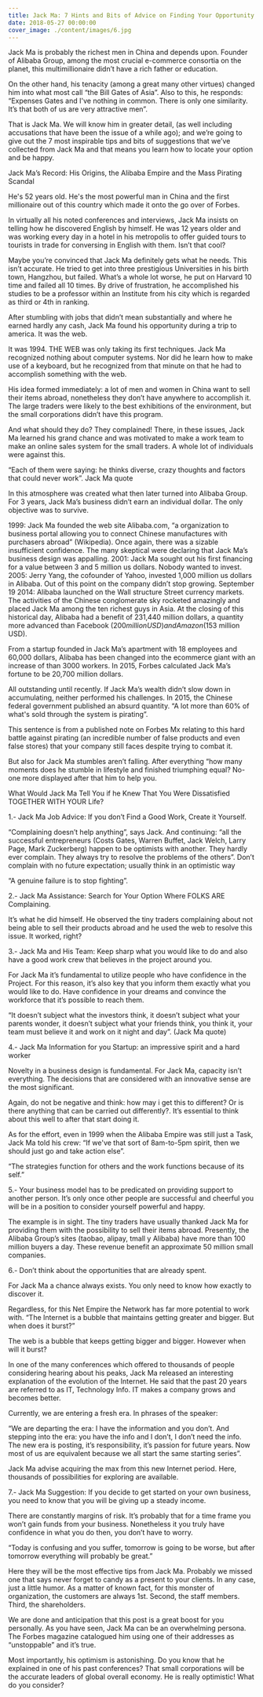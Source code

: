 ```yaml
---
title: Jack Ma: 7 Hints and Bits of Advice on Finding Your Opportunity and Appearing Happy
date: 2018-05-27 00:00:00
cover_image: ./content/images/6.jpg
---
```




Jack Ma is probably the richest men in China and depends upon. Founder of Alibaba Group, among the most crucial e-commerce consortia on the planet, this multimillionaire didn’t have a rich father or education.

On the other hand, his tenacity (among a great many other virtues) changed him into what most call “the Bill Gates of Asia”. Also to this, he responds: “Expenses Gates and I've nothing in common. There is only one similarity. It’s that both of us are very attractive men”.

That is Jack Ma. We will know him in greater detail, (as well including accusations that have been the issue of a while ago); and we’re going to give out the 7 most inspirable tips and bits of suggestions that we’ve collected from Jack Ma and that means you learn how to locate your option and be happy.

Jack Ma’s Record: His Origins, the Alibaba Empire and the Mass Pirating Scandal

He's 52 years old. He's the most powerful man in China and the first millionaire out of this country which made it onto the go over of Forbes.

In virtually all his noted conferences and interviews, Jack Ma insists on telling how he discovered English by himself. He was 12 years older and was working every day in a hotel in his metropolis to offer guided tours to tourists in trade for conversing in English with them. Isn’t that cool?

Maybe you’re convinced that Jack Ma definitely gets what he needs. This isn’t accurate. He tried to get into three prestigious Universities in his birth town, Hangzhou, but failed. What’s a whole lot worse, he put on Harvard 10 time and failed all 10 times. By drive of frustration, he accomplished his studies to be a professor within an Institute from his city which is regarded as third or 4th in ranking.

After stumbling with jobs that didn’t mean substantially and where he earned hardly any cash, Jack Ma found his opportunity during a trip to america. It was the web.

It was 1994. THE WEB was only taking its first techniques. Jack Ma recognized nothing about computer systems. Nor did he learn how to make use of a keyboard, but he recognized from that minute on that he had to accomplish something with the web.

His idea formed immediately: a lot of men and women in China want to sell their items abroad, nonetheless they don’t have anywhere to accomplish it.  The large traders were likely to the best exhibitions of the environment, but the small corporations didn’t have this program.

And what should they do? They complained! There, in these issues, Jack Ma learned his grand chance and was motivated to make a work team to make an online sales system for the small traders. A whole lot of individuals were against this.

 “Each of them were saying: he thinks diverse, crazy thoughts and factors that could never work”. Jack Ma quote

In this atmosphere was created what then later turned into Alibaba Group. For 3 years, Jack Ma’s business didn’t earn an individual dollar. The only objective was to survive.

1999: Jack Ma founded the web site Alibaba.com, “a organization to business portal allowing you to connect Chinese manufactures with purchasers abroad” (Wikipedia). Once again, there was a sizable insufficient confidence. The many skeptical were declaring that Jack Ma’s business design was appalling.
2001: Jack Ma sought out his first financing for a value between 3 and 5 million us dollars. Nobody wanted to invest.
2005: Jerry Yang, the cofounder of Yahoo, invested 1,000 million us dollars in Alibaba. Out of this point on the company didn’t stop growing.
September 19 2014: Alibaba launched on the Wall structure Street currency markets. The activities of the Chinese conglomerate sky rocketed amazingly and placed Jack Ma among the ten richest guys in Asia.
At the closing of this historical day, Alibaba had a benefit of 231,440 million dollars, a quantity more advanced than Facebook ($200 million USD) and Amazon ($153 million USD).

From a startup founded in Jack Ma’s apartment with 18 employees and 60,000 dollars, Alibaba has been changed into the ecommerce giant with an increase of than 3000 workers. In 2015, Forbes calculated Jack Ma’s fortune to be 20,700 million dollars.

All outstanding until recently. If Jack Ma’s wealth didn’t slow down in accumulating, neither performed his challenges. In 2015, the Chinese federal government published an absurd quantity. “A lot more than 60% of what's sold through the system is pirating”.

This sentence is from a published note on Forbes Mx relating to this hard battle against pirating (an incredible number of false products and even false stores) that your company still faces despite trying to combat it.

But also for Jack Ma stumbles aren’t falling. After everything “how many moments does he stumble in lifestyle and finished triumphing equal? No-one more displayed after that him to help you.

What Would Jack Ma Tell You if he Knew That You Were Dissatisfied TOGETHER WITH YOUR Life?

1.- Jack Ma Job Advice: If you don’t Find a Good Work, Create it Yourself.

“Complaining doesn’t help anything”, says Jack. And continuing: “all the successful entrepreneurs (Costs Gates, Warren Buffet, Jack Welch, Larry Page, Mark Zuckerberg) happen to be optimists with another. They hardly ever complain. They always try to resolve the problems of the others”. Don’t complain with no future expectation; usually think in an optimistic way

“A genuine failure is to stop fighting”.

2.- Jack Ma Assistance: Search for Your Option Where FOLKS ARE Complaining.

It’s what he did himself. He observed the tiny traders complaining about not being able to sell their products abroad and he used the web to resolve this issue. It worked, right?

3.- Jack Ma and His Team: Keep sharp what you would like to do and also have a good work crew that believes in the project around you.

For Jack Ma it’s fundamental to utilize people who have confidence in the Project. For this reason, it’s also key that you inform them exactly what you would like to do. Have confidence in your dreams and convince the workforce that it’s possible to reach them.

“It doesn’t subject what the investors think, it doesn’t subject what your parents wonder, it doesn’t subject what your friends think, you think it, your team must believe it and work on it night and day”. (Jack Ma quote)

4.- Jack Ma Information for you Startup: an impressive spirit and a hard worker

Novelty in a business design is fundamental. For Jack Ma, capacity isn’t everything. The decisions that are considered with an innovative sense are the most significant.

Again, do not be negative and think: how may i get this to different? Or is there anything that can be carried out differently?. It’s essential to think about this well to after that start doing it.

As for the effort, even in 1999 when the Alibaba Empire was still just a Task, Jack Ma told his crew: “If we've that sort of 8am-to-5pm spirit, then we should just go and take action else”. 

 “The strategies function for others and the work functions because of its self.”

5.- Your business model has to be predicated on providing support to another person. It’s only once other people are successful and cheerful you will be in a position to consider yourself powerful and happy.

The example is in sight. The tiny traders have usually thanked Jack Ma for providing them with the possibility to sell their items abroad. Presently, the Alibaba Group’s sites (taobao, alipay, tmall y Alibaba) have more than 100 million buyers a day. These revenue benefit an approximate 50 million small companies.

6.- Don’t think about the opportunities that are already spent.

For Jack Ma a chance always exists. You only need to know how exactly to discover it.

Regardless, for this Net Empire the Network has far more potential to work with. “The Internet is a bubble that maintains getting greater and bigger. But when does it burst?”

The web is a bubble that keeps getting bigger and bigger. However when will it burst?

In one of the many conferences which offered to thousands of people considering hearing about his peaks, Jack Ma released an interesting explanation of the evolution of the Internet. He said that the past 20 years are referred to as IT, Technology Info. IT makes a company grows and becomes better.

Currently, we are entering a fresh era. In phrases of the speaker:

 “We are departing the era: I have the information and you don’t. And stepping into the era: you have the info and I don’t, I don’t need the info. The new era is posting, it’s responsibility, it’s passion for future years. Now most of us are equivalent because we all start the same starting series”.

Jack Ma advise acquiring the max from this new Internet period. Here, thousands of possibilities for exploring are available.

7.- Jack Ma Suggestion: If you decide to get started on your own business, you need to know that you will be giving up a steady income.

There are constantly margins of risk. It’s probably that for a time frame you won’t gain funds from your business. Nonetheless it you truly have confidence in what you do then, you don’t have to worry.

 “Today is confusing and you suffer, tomorrow is going to be worse, but after tomorrow everything will probably be great.”

Here they will be the most effective tips from Jack Ma. Probably we missed one that says never forget to candy as a present to your clients. In any case, just a little humor. As a matter of known fact, for this monster of organization, the customers are always 1st. Second, the staff members. Third, the shareholders.

We are done and anticipation that this post is a great boost for you personally. As you have seen, Jack Ma can be an overwhelming persona. The Forbes magazine catalogued him using one of their addresses as “unstoppable” and it’s true.

Most importantly, his optimism is astonishing. Do you know that he explained in one of his past conferences? That small corporations will be the accurate leaders of global overall economy. He is really optimistic! What do you consider?